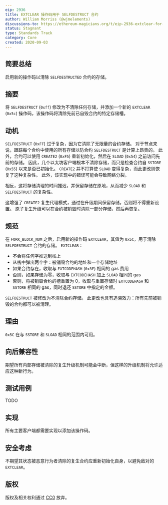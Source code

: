 ```yaml
---
eip: 2936
title: EXTCLEAR 操作码用于 SELFDESTRUCT 合约
author: William Morriss (@wjmelements)
discussions-to: https://ethereum-magicians.org/t/eip-2936-extclear-for-selfdestruct/4569
status: Stagnant
type: Standards Track
category: Core
created: 2020-09-03
---
```


## 简要总结
启用新的操作码以清除 `SELFDESTRUCTED` 合约的存储。

## 摘要
将 `SELFDESTRUCT` (`0xff`) 修改为不清除任何存储，并添加一个新的 `EXTCLEAR` (`0x5c`) 操作码，该操作码将清除先前已自毁合约的特定存储槽。

## 动机
`SELFDESTRUCT` (`0xFF`) 过于复杂，因为它清除了无限量的合约存储。
对于节点来说，跟踪每个合约中使用的所有存储以防合约 `SELFDESTRUCT` 是计算上昂贵的。
此外，合约可以使用 `CREATE2` (`0xF5`) 重新初始化，然后在 `SLOAD` (`0x54`) 之前访问先前的存储。
因此，几个以太坊客户端根本不清除存储，而只是检查合约自 `SSTORE` (`0x55`) 以来是否已初始化。
`CREATE2` 并不打算使 `SLOAD` 变得复杂，而此更改则恢复了这种复杂性。
此外，该实现中的错误可能会导致网络分裂。

相反，这将存储清理的时间推迟，并保留存储在原地，从而减少 `SLOAD` 和 `SELFDESTRUCT` 的复杂性。

这增强了 `CREATE2` 复生代理模式，通过在升级期间保留存储，否则将不得重新设置。
原子复生升级可以在合约被销毁时清除一部分存储，然后再恢复。

## 规范

在 `FORK_BLOCK_NUM` 之后，启用新的操作码 `EXTCLEAR`，其值为 `0x5C`，用于清除 `SELFDESTRUCT` 合约的存储。
`EXTCLEAR`：
* 不会将任何字推送到栈上
* 从栈中弹出两个字：被销毁合约的地址和一个存储地址
* 如果合约存在，收取与 `EXTCODEHASH` (`0x3F`) 相同的 gas 费用
* 否则，如果存储为零，收取与 `EXTCODEHASH` 加上 `SLOAD` 相同的 gas
* 否则，将被销毁合约的槽重置为 0，收取与重置存储时 `EXTCODEHASH` 和 `SSTORE` 相同的 gas，同时退还 `SSTORE` 中指定的金额。

`SELFDESTRUCT` 被修改为不清除合约存储。
此更改也具有追溯效力：所有先前被销毁的合约都可以被清理。

## 理由
`0x5C` 在与 `SSTORE` 和 `SLOAD` 相同的范围内可用。

## 向后兼容性
期望所有内部存储被清除的复生升级机制可能会中断，但这样的升级机制将允许适应这种新行为。

## 测试用例
TODO

## 实现
所有主要客户端都需要实现以添加该操作码。

## 安全考虑
不期望其状态被恶意行为者清除的复生合约应重新初始化自身，以避免敌对的 `EXTCLEAR`。

## 版权
版权及相关权利通过 [CC0](../LICENSE.md) 放弃。